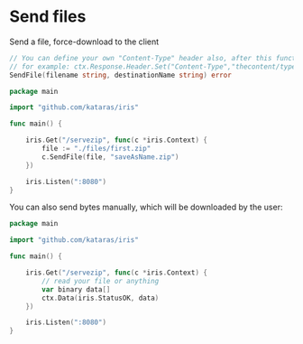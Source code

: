 # Send files

Send a file, force-download to the client

```go
// You can define your own "Content-Type" header also, after this function call
// for example: ctx.Response.Header.Set("Content-Type","thecontent/type")
SendFile(filename string, destinationName string) error
```

```go
package main

import "github.com/kataras/iris"

func main() {

    iris.Get("/servezip", func(c *iris.Context) {
        file := "./files/first.zip"
        c.SendFile(file, "saveAsName.zip")
    })

    iris.Listen(":8080")
}
```



You can also send bytes manually, which will be downloaded by the user:

```go
package main

import "github.com/kataras/iris"

func main() {

    iris.Get("/servezip", func(c *iris.Context) {
        // read your file or anything
        var binary data[]
        ctx.Data(iris.StatusOK, data)
    })

    iris.Listen(":8080")
}

```